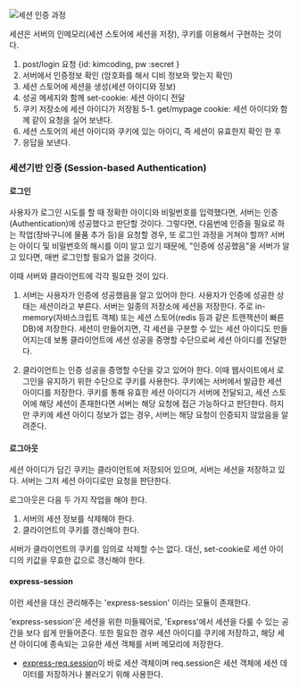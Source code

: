 ![세션 인증 과정](../img/세션인증과정.png)

세션은 서버의 인메모리(세션 스토어에 세션을 저장), 쿠키를 이용해서 구현하는 것이다.

1. post/login 요청
{id: kimcoding,
pw :secret }
2. 서버에서 인증정보 확인 (암호화를 해서 디비 정보와 맞는지 확인)
3. 세션 스토어에 세션을 생성(세션 아이디와 정보)
4. 성공 메세지와 함께 set-cookie: 세션 아이디 전달
5. 쿠키 저장소에 세션 아이디가 저장됨
5-1. get/mypage
cookie: 세션 아이디와 함께 같이 요청을 실어 보낸다.
6. 세션 스토어의 세션 아이디와 쿠키에 있는 아이디, 즉 세션이 유효한지 확인 한 후
7. 응답을 보낸다.


### 세션기반 인증 (Session-based Authentication)

#### 로그인
사용자가 로그인 시도를 할 때 정확한 아이디와 비밀번호를 입력했다면, 서버는 인증(Authentication)에 성공했다고 판단할 것이다. 그렇다면, 다음번에 인증을 필요로 하는 작업(장바구니에 물품 추가 등)을 요청할 경우, 또 로그인 과정을 거쳐야 할까? 서버는 아이디 및 비밀번호의 해시를 이미 알고 있기 때문에, "인증에 성공했음"을 서버가 알고 있다면, 매번 로그인할 필요가 없을 것이다.

이때 서버와 클라이언트에 각각 필요한 것이 있다.

1. 서버는 사용자가 인증에 성공했음을 알고 있어야 한다.
사용자가 인증에 성공한 상태는 세션이라고 부른다. 서버는 일종의 저장소에 세션을 저장한다. 주로 in-memory(자바스크립트 객체) 또는 세션 스토어(redis 등과 같은 트랜잭션이 빠른 DB)에 저장한다. 세션이 만들어지면, 각 세션을 구분할 수 있는 세션 아이디도 만들어지는데 보통 클라이언트에 세션 성공을 증명할 수단으로써 세션 아이디를 전달한다.

2. 클라이언트는 인증 성공을 증명할 수단을 갖고 있어야 한다.
이때 웹사이트에서 로그인을 유지하기 위한 수단으로 쿠키를 사용한다. 쿠키에는 서버에서 발급한 세션 아이디를 저장한다. 쿠키를 통해 유효한 세션 아이디가 서버에 전달되고, 세션 스토어에 해당 세션이 존재한다면 서버는 해당 요청에 접근 가능하다고 판단한다. 하지만 쿠키에 세션 아이디 정보가 없는 경우, 서버는 해당 요청이 인증되지 않았음을 알려준다.


#### 로그아웃
세션 아이디가 담긴 쿠키는 클라이언트에 저장되어 있으며, 서버는 세션을 저장하고 있다. 서버는 그저 세션 아이디로만 요청을 판단한다.

로그아웃은 다음 두 가지 작업을 해야 한다.

1. 서버의 세션 정보를 삭제해야 한다.
2. 클라이언트의 쿠키를 갱신해야 한다.

서버가 클라이언트의 쿠키를 임의로 삭제할 수는 없다. 대신, set-cookie로 세션 아이디의 키값을 무효한 값으로 갱신해야 한다.

#### express-session
이런 세션을 대신 관리해주는 'express-session' 이라는 모듈이 존재한다.

'express-session'은 세션을 위한 미들웨어로, 'Express'에서 세션을 다룰 수 있는 공간을 보다 쉽게 만들어준다. 또한 필요한 경우 세션 아이디를 쿠키에 저장하고, 해당 세션 아이디에 종속되는 고유한 세션 객체를 서버 메모리에 저장한다.

+ [express-req.session](https://github.com/expressjs/session#reqsession)이 바로 세션 객체이며 req.session은 세션 객체에 세션 데이터를 저장하거나 불러오기 위해 사용한다.
